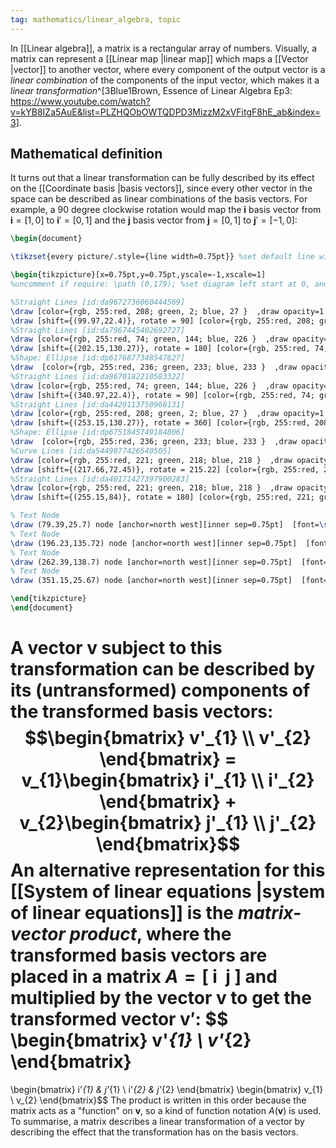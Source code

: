 ```yaml
---
tag: mathematics/linear_algebra, topic
---
```


In [[Linear algebra]], a matrix is a rectangular array of numbers. Visually, a matrix can represent a [[Linear map |linear map]] which maps a [[Vector |vector]] to another vector, where every component of the output vector is a _linear combination_ of the components of the input vector, which makes it a _linear transformation_^[3Blue1Brown, Essence of Linear Algebra Ep3: https://www.youtube.com/watch?v=kYB8IZa5AuE&list=PLZHQObOWTQDPD3MizzM2xVFitgF8hE_ab&index=3].

## Mathematical definition
It turns out that a linear transformation can be fully described by its effect on the [[Coordinate basis |basis vectors]], since every other vector in the space can be described as linear combinations of the basis vectors. For example, a 90 degree clockwise rotation would map the $\mathbf{i}$ basis vector from $\mathbf{i}=[1,0]$ to $\mathbf{i}'=[0,1]$ and the $\mathbf{j}$ basis vector from $\mathbf{j}=[0,1]$ to $\mathbf{j}'=[-1,0]$:

```tikz
\begin{document}

\tikzset{every picture/.style={line width=0.75pt}} %set default line width to 0.75pt        

\begin{tikzpicture}[x=0.75pt,y=0.75pt,yscale=-1,xscale=1]
%uncomment if require: \path (0,179); %set diagram left start at 0, and has height of 179

%Straight Lines [id:da9672736060444569] 
\draw [color={rgb, 255:red, 208; green, 2; blue, 27 }  ,draw opacity=1 ]   (99.97,130.27) -- (99.97,24.4) ;
\draw [shift={(99.97,22.4)}, rotate = 90] [color={rgb, 255:red, 208; green, 2; blue, 27 }  ,draw opacity=1 ][line width=0.75]    (8.74,-2.63) .. controls (5.56,-1.12) and (2.65,-0.24) .. (0,0) .. controls (2.65,0.24) and (5.56,1.12) .. (8.74,2.63)   ;
%Straight Lines [id:da7967445402692727] 
\draw [color={rgb, 255:red, 74; green, 144; blue, 226 }  ,draw opacity=1 ]   (99.97,130.27) -- (200.15,130.27) ;
\draw [shift={(202.15,130.27)}, rotate = 180] [color={rgb, 255:red, 74; green, 144; blue, 226 }  ,draw opacity=1 ][line width=0.75]    (8.74,-2.63) .. controls (5.56,-1.12) and (2.65,-0.24) .. (0,0) .. controls (2.65,0.24) and (5.56,1.12) .. (8.74,2.63)   ;
%Shape: Ellipse [id:dp6176877348547627] 
\draw  [color={rgb, 255:red, 236; green, 233; blue, 233 }  ,draw opacity=1 ][fill={rgb, 255:red, 236; green, 233; blue, 233 }  ,fill opacity=1 ] (97.51,130.27) .. controls (97.51,128.91) and (98.61,127.81) .. (99.97,127.81) .. controls (101.32,127.81) and (102.42,128.91) .. (102.42,130.27) .. controls (102.42,131.63) and (101.32,132.72) .. (99.97,132.72) .. controls (98.61,132.72) and (97.51,131.63) .. (97.51,130.27) -- cycle ;
%Straight Lines [id:da8670182210583322] 
\draw [color={rgb, 255:red, 74; green, 144; blue, 226 }  ,draw opacity=1 ]   (340.97,130.27) -- (340.97,24.4) ;
\draw [shift={(340.97,22.4)}, rotate = 90] [color={rgb, 255:red, 74; green, 144; blue, 226 }  ,draw opacity=1 ][line width=0.75]    (8.74,-2.63) .. controls (5.56,-1.12) and (2.65,-0.24) .. (0,0) .. controls (2.65,0.24) and (5.56,1.12) .. (8.74,2.63)   ;
%Straight Lines [id:da4420113750968131] 
\draw [color={rgb, 255:red, 208; green, 2; blue, 27 }  ,draw opacity=1 ]   (340.97,130.27) -- (255.15,130.27) ;
\draw [shift={(253.15,130.27)}, rotate = 360] [color={rgb, 255:red, 208; green, 2; blue, 27 }  ,draw opacity=1 ][line width=0.75]    (8.74,-2.63) .. controls (5.56,-1.12) and (2.65,-0.24) .. (0,0) .. controls (2.65,0.24) and (5.56,1.12) .. (8.74,2.63)   ;
%Shape: Ellipse [id:dp6751845749184806] 
\draw  [color={rgb, 255:red, 236; green, 233; blue, 233 }  ,draw opacity=1 ][fill={rgb, 255:red, 236; green, 233; blue, 233 }  ,fill opacity=1 ] (338.51,130.27) .. controls (338.51,128.91) and (339.61,127.81) .. (340.97,127.81) .. controls (342.32,127.81) and (343.42,128.91) .. (343.42,130.27) .. controls (343.42,131.63) and (342.32,132.72) .. (340.97,132.72) .. controls (339.61,132.72) and (338.51,131.63) .. (338.51,130.27) -- cycle ;
%Curve Lines [id:da5449877426540505] 
\draw [color={rgb, 255:red, 221; green, 218; blue, 218 }  ,draw opacity=1 ]   (228.83,70.96) .. controls (240.75,65) and (235.54,47.87) .. (222.87,47.87) .. controls (210.71,47.87) and (205.42,62.28) .. (216.22,71.35) ;
\draw [shift={(217.66,72.45)}, rotate = 215.22] [color={rgb, 255:red, 221; green, 218; blue, 218 }  ,draw opacity=1 ][line width=0.75]    (6.56,-1.97) .. controls (4.17,-0.84) and (1.99,-0.18) .. (0,0) .. controls (1.99,0.18) and (4.17,0.84) .. (6.56,1.97)   ;
%Straight Lines [id:da40171427397900283] 
\draw [color={rgb, 255:red, 221; green, 218; blue, 218 }  ,draw opacity=1 ]   (200,82.5) -- (247.15,82.5)(200,85.5) -- (247.15,85.5) ;
\draw [shift={(255.15,84)}, rotate = 180] [color={rgb, 255:red, 221; green, 218; blue, 218 }  ,draw opacity=1 ][line width=0.75]    (10.93,-3.29) .. controls (6.95,-1.4) and (3.31,-0.3) .. (0,0) .. controls (3.31,0.3) and (6.95,1.4) .. (10.93,3.29)   ;

% Text Node
\draw (79.39,25.7) node [anchor=north west][inner sep=0.75pt]  [font=\small,color={rgb, 255:red, 208; green, 2; blue, 27 }  ,opacity=1 ]  {$\mathbf{j}$};
% Text Node
\draw (196.23,135.72) node [anchor=north west][inner sep=0.75pt]  [font=\small,color={rgb, 255:red, 74; green, 144; blue, 226 }  ,opacity=1 ]  {$\mathbf{i}$};
% Text Node
\draw (262.39,138.7) node [anchor=north west][inner sep=0.75pt]  [font=\small,color={rgb, 255:red, 208; green, 2; blue, 27 }  ,opacity=1 ]  {$\mathbf{j} '$};
% Text Node
\draw (351.15,25.67) node [anchor=north west][inner sep=0.75pt]  [font=\small,color={rgb, 255:red, 74; green, 144; blue, 226 }  ,opacity=1 ]  {$\mathbf{i} '$};

\end{tikzpicture}
\end{document}
```

A vector $\mathbf{v}$ subject to this transformation can be described by its (untransformed) components of the transformed basis vectors:
$$\begin{bmatrix} v'_{1} \\ v'_{2} \end{bmatrix} = 
v_{1}\begin{bmatrix} i'_{1} \\ i'_{2} \end{bmatrix} + 
v_{2}\begin{bmatrix} j'_{1} \\ j'_{2} \end{bmatrix}$$
An alternative representation for this [[System of linear equations |system of linear equations]] is the _matrix-vector product_, where the transformed basis vectors are placed in a matrix $A=[~\mathbf{i}~ ~\mathbf{j}~]$ and multiplied by the vector $\mathbf{v}$ to get the transformed vector $\mathbf{v}'$:
$$
\begin{bmatrix}
v'_{1} \\
v'_{2}
\end{bmatrix}
=
\begin{bmatrix}
i'_{1} & j'_{1} \\
i'_{2} & j'_{2}
\end{bmatrix}
\begin{bmatrix}
v_{1} \\
v_{2}
\end{bmatrix}$$
The product is written in this order because the matrix acts as a "function" on $\mathbf{v}$, so a kind of function notation $A(\mathbf{v})$ is used. To summarise, a matrix describes a linear transformation of a vector by describing the effect that the transformation has on the basis vectors.